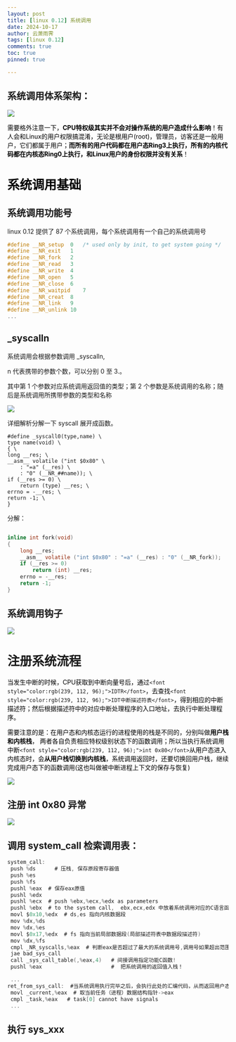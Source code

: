 ```yaml
---
layout: post
title: [linux 0.12] 系统调用
date: 2024-10-17
author: 云萧雨霁
tags: [linux 0.12]
comments: true
toc: true
pinned: true

---
```


## 系统调用体系架构：

![](.\pic\2025-01-24-0.12-system-call\1737521119526-f1b90fd9-213a-4919-9501-11e65d66276f.png)

<font style="color:rgb(0, 0, 0);">需要格外注意一下，</font>**<font style="color:rgb(0, 0, 0);">CPU特权级其实并不会对操作系统的用户造成什么影响</font>**<font style="color:rgb(0, 0, 0);">！有人会和Linux的用户权限搞混淆，无论是根用户(root)，管理员，访客还是一般用户，它们都属于用户；</font>**<font style="color:rgb(0, 0, 0);">而所有的用户代码都在用户态Ring3上执行，所有的内核代码都在内核态Ring0上执行，和Linux用户的身份权限并没有关系</font>**<font style="color:rgb(0, 0, 0);">！</font>

# <font style="color:rgb(0, 0, 0);">系统调用基础</font>
## 系统调用功能号
linux 0.12 提供了 87 个系统调用，每个系统调用有一个自己的系统调用号

```c
#define __NR_setup	0	/* used only by init, to get system going */
#define __NR_exit	1
#define __NR_fork	2
#define __NR_read	3
#define __NR_write	4
#define __NR_open	5
#define __NR_close	6
#define __NR_waitpid	7
#define __NR_creat	8
#define __NR_link	9
#define __NR_unlink	10
...
```

## _syscalln
系统调用会根据参数调用 _syscalln,

n 代表携带的参数个数，可以分别 0 至 3.。

其中第 1 个参数对应系统调用返回值的类型；第 2 个参数是系统调用的名称；随后是系统调用所携带参数的类型和名称

![](.\pic\2025-01-24-0.12-system-call\1730123215278-a0f4eb46-3578-4d20-99ef-59e020769a77.png)



详细解析分解一下 syscall 展开成函数。

```plain
#define _syscall0(type,name) \
type name(void) \
{ \
long __res; \
__asm__ volatile ("int $0x80" \
	: "=a" (__res) \
	: "0" (__NR_##name)); \
if (__res >= 0) \
	return (type) __res; \
errno = -__res; \
return -1; \
}
```

 分解：

```c

inline int fork(void) 
{ 
    long __res; 
    __asm__ volatile ("int $0x80" : "=a" (__res) : "0" (__NR_fork)); 
    if (__res >= 0) 
        return (int) __res; 
    errno = -__res; 
    return -1; 
}
```

## 系统调用钩子
![](.\pic\2025-01-24-0.12-system-call\1730123886681-c5b1b18d-41f2-4d31-9614-188a4f807c39.png)

# 注册系统流程
<font style="color:rgb(0, 0, 0);">当发生中断的时候，CPU获取到中断向量号后，通过</font>`<font style="color:rgb(239, 112, 96);">IDTR</font>`<font style="color:rgb(0, 0, 0);">，去查找</font>`<font style="color:rgb(239, 112, 96);">IDT中断描述符表</font>`<font style="color:rgb(0, 0, 0);">，得到相应的中断描述符；然后根据描述符中的对应中断处理程序的入口地址，去执行中断处理程序。</font>

<font style="color:rgb(0, 0, 0);">需要注意的是：在用户态和内核态运行的进程使用的栈是不同的，分别叫做</font>**<font style="color:rgb(0, 0, 0);">用户栈和内核栈</font>**<font style="color:rgb(0, 0, 0);">， 两者各自负责相应特权级别状态下的函数调用；所以当执行系统调用中断</font>`<font style="color:rgb(239, 112, 96);">int 0x80</font>`<font style="color:rgb(0, 0, 0);">从用户态进入内核态时，会</font>**<font style="color:rgb(0, 0, 0);">从用户栈切换到内核栈</font>**<font style="color:rgb(0, 0, 0);">，系统调用返回时，还要切换回用户栈，继续完成用户态下的函数调用(这也叫做被中断进程上下文的保存与恢复)</font>

![](.\pic\2025-01-24-0.12-system-call\1737678726341-aab877c1-a76f-4594-b314-ffa9eb5ab67d.png)

## 注册 int 0x80 异常
![](.\pic\2025-01-24-0.12-system-call\1730706306972-5b30be88-c091-44e4-9d0f-591a3d04febe.png)

## 调用 system_call 检索调用表：
```c
system_call:
 push %ds      # 压栈, 保存原段寄存器值
 push %es
 push %fs   
 pushl %eax  # 保存eax原值
 pushl %edx  
 pushl %ecx  # push %ebx,%ecx,%edx as parameters
 pushl %ebx  # to the system call,  ebx,ecx,edx 中放着系统调用对应的C语言函数的参数
 movl $0x10,%edx  # ds,es 指向内核数据段
 mov %dx,%ds
 mov %dx,%es
 movl $0x17,%edx  # fs 指向当前局部数据段(局部描述符表中数据段描述符)
 mov %dx,%fs
 cmpl _NR_syscalls,%eax  # 判断eax是否超过了最大的系统调用号,调用号如果超出范围的话就跳转!
 jae bad_sys_call
 call _sys_call_table(,%eax,4)   # 间接调用指定功能C函数!
 pushl %eax                      #  把系统调用的返回值入栈！

 ...
ret_from_sys_call:  #当系统调用执行完毕之后，会执行此处的汇编代码，从而返回用户态
 movl _current,%eax  # 取当前任务（进程）数据结构指针->eax
 cmpl _task,%eax   # task[0] cannot have signals
 ...
```

## 执行 sys_xxx
